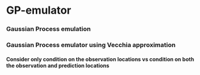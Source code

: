 # GP-emulator
### Gaussian Process emulation
### Gaussian Process emulator using Vecchia approximation
#### Consider only condition on the observation locations vs condition on both the observation and prediction locations
